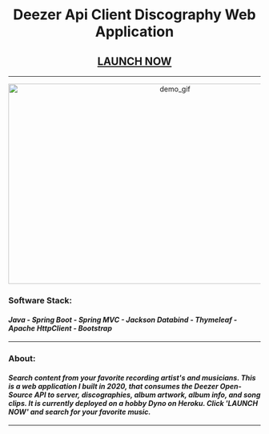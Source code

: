 



<div align="center"><h1><strong>Deezer Api Client Discography Web Application</strong></h1>
<h2> <a href="https://deezer-app.harrydulaney.com">LAUNCH NOW</a></h2></div>
<hr>
<div align="center"><img src="https://raw.githubusercontent.com/HarryDulaney/deezer-example-web-app/master/img/Deezer-Web-App-Demo.gif" height="400" width="650" alt="demo_gif"/></div>
<h3><strong> Software Stack:</strong></h3>
<h4><i>Java - Spring Boot - Spring MVC - Jackson Databind - Thymeleaf - Apache HttpClient - Bootstrap</i></h4>
<hr>
<h3><strong> About:</strong></h3>
<h4><i>Search content from your favorite recording artist's and musicians. This is a web application I built in 2020, that 
consumes the Deezer Open-Source API to server, discographies, album artwork, album info, and song clips. It is 
currently deployed on a hobby Dyno on Heroku. Click 'LAUNCH NOW' and search for your favorite music. </i></h4>
<hr>
